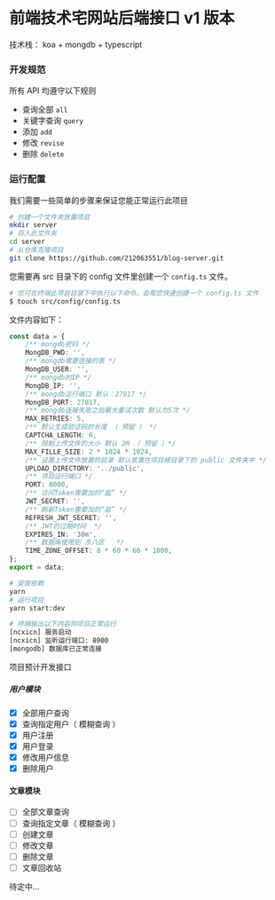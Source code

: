 # 前端技术宅网站后端接口 v1 版本

技术栈： koa + mongdb + typescript

### 开发规范

所有 API 均遵守以下规则

- 查询全部 `all`
- 关键字查询 `query`
- 添加 `add`
- 修改 `revise`
- 删除 `delete`

### 运行配置

我们需要一些简单的步骤来保证您能正常运行此项目

```sh
# 创建一个文件夹放置项目
mkdir server
# 将入此文件夹
cd server
# 从仓库克隆项目
git clone https://github.com/212063551/blog-server.git
```

您需要再 src 目录下的 config 文件里创建一个 `config.ts` 文件。

```sh
# 您可在终端此项目目录下中执行以下命令，会帮您快速创建一个 config.ts 文件
$ touch src/config/config.ts
```

文件内容如下：

```ts
const data = {
	/** mongdb密码 */
	MongDB_PWD: '',
	/** mongdb需要连接的表 */
	MongDB_USER: '',
	/** mongdb的IP */
	MongDB_IP: '',
	/** mongdb运行端口 默认：27017 */
	MongDB_PORT: 27017,
	/** mongdb连接失败之后最大重试次数 默认为5次 */
	MAX_RETRIES: 5,
	/** 默认生成验证码的长度 （ 预留 ） */
	CAPTCHA_LENGTH: 6,
	/** 限制上传文件的大小 默认 2M （ 预留 ）*/
	MAX_FILLE_SIZE: 2 * 1024 * 1024,
	/** 设置上传文件放置的目录 默认放置在项目根目录下的 public 文件夹中 */
	UPLOAD_DIRECTORY: '../public',
	/** 项目运行端口 */
	PORT: 8000,
	/** 访问Token需要加的“盐” */
	JWT_SECRET: '',
	/** 刷新Token需要加的“盐” */
	REFRESH_JWT_SECRET: '',
	/** JWT的过期时间  */
	EXPIRES_IN: '30m',
	/** 数据库使用到 东八区   */
	TIME_ZONE_OFFSET: 8 * 60 * 60 * 1000,
};
export = data;
```

```sh
# 安装依赖
yarn
# 运行项目
yarn start:dev

# 终端输出以下内容则项目正常运行
[ncxicn] 服务启动
[ncxicn] 监听运行端口: 8000
[mongodb] 数据库已正常连接
```

项目预计开发接口

##### 用户模块

- [x] 全部用户查询
- [x] 查询指定用户（ 模糊查询 ）
- [x] 用户注册
- [x] 用户登录
- [x] 修改用户信息
- [x] 删除用户

#### 文章模块

- [ ] 全部文章查询
- [ ] 查询指定文章（ 模糊查询 ）
- [ ] 创建文章
- [ ] 修改文章
- [ ] 删除文章
- [ ] 文章回收站

待定中...

